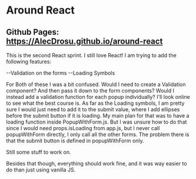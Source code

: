 # Around React

## Github Pages: https://AlecDrosu.github.io/around-react

This is the second React sprint. I still love React! I am trying to add the following features:

--Validation on the forms
--Loading Symbols

For Both of these I was a bit confused. Would I need to create a Validation component? And then pass
it down to the form components? Would I instead add a validation function for each popup individually?
I'll look online to see what the best course is. As far as the Loading symbols, I am pretty sure I would 
just need to add it to the submit value, where I add ellipses before the submit button if it is loading.
My main plan for that was to have a loading function inside PopupWithForm.js. But I was unsure how to do that since I would need props.isLoading from app.js, but I never call popupWithForm directly, I only call all the other forms. The problem there is that the submit button is defined in popupWithForm only.

Still some stuff to work on.

Besides that though, everything should work fine, and it was way easier to do than just using vanilla JS.